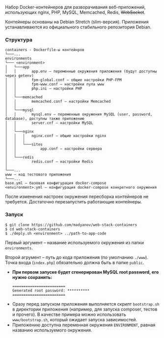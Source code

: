 Набор Docker-контейнеров для разворачивания веб-приложений, использующих nginx, PHP, MySQL, Memcached, Redis, ~~WebSocket~~.

Контейнеры основаны на Debian Stretch (slim-версия). Приложения устанавливаются из официального стабильного репозитория Debian.

### Структура

```
containers - Dockerfile-ы контейнров
└───...
environments
└─── <environment>
│   └───app
│   │       app.env – переменные окружения приложения (будут доступны через getenv)
│   │       fpm-global.conf – общие настройки PHP-FPM
│   │       fpm-www.conf – настройки пула www
│   │       php.ini – настройки PHP
│   │
│   └───memcached
│   │       memcached.conf – настройки Memcached
│   │
│   └───mysql
│   │       mysql.env – переменные окружения MySQL (user, password, database), доступны также приложению
│   │       server.cnf – настройки MySQL
│   │
│   └───nginx
│   │   │   nginx.conf – общие настройки nginx
│   │   │   
│   │   └───sites
│   │           app.conf – настройки сервера
│   │
│   └───redis
│           redis.conf – настройки Redis
│
└───...
www – код тестового приложения
└───...
base.yml – базовая конфигурация docker-compose
<environment>.yml – конфигурация docker-compose конкретного окружения
```

После изменения настроек окружения пересборка контейнеров не требуется. Достаточно перезапустить работающие контейнеры.

### Запуск

```
$ git clone https://github.com/madyanov/web-stack-containers
$ cd web-stack-containers
$ ./deply.sh <environment> ../path-to-app-code
```

Первый аргумент – название используемого окружения из папки `environments`.

Второй агрумент – путь до кода приложения (по умолчанию `./www`). Точка входа (`index.php`) обязательно должна быть в папке `public`.

- **При первом запуске будет сгенерирован MySQL root password, его нужно сохранить:**
    ```
    ========================
    Generated root password: **********
    ========================
    ```
- Сразу перед запуском приложения выполняется скрипт `bootstrap.sh` в директории приложения (например, для запуска composer, тестов и прочего). В качестве примера можно использовать `www/bootstrap.sh`, который ожидает запуска зависимостей.
- Приложению доступна переменная окружения `ENVIRONMENT`, равная названию используемого окружения.